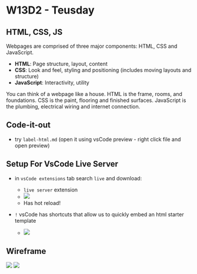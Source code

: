 # W13D2 - Teusday

## HTML, CSS, JS

Webpages are comprised of three major components: HTML, CSS and JavaScript.

* **HTML**: Page structure, layout, content
* **CSS**: Look and feel, styling and positioning (includes moving layouts and structure)
* **JavaScript**: Interactivity, utility

You can think of a webpage like a house. HTML is the frame, rooms, and
foundations. CSS is the paint, flooring and finished surfaces. JavaScript is
the plumbing, electrical wiring and internet connection.

## Code-it-out
- try `label-html.md` (open it using vsCode preview - right click file and open preview)

## Setup For VsCode Live Server
- in `vsCode extensions` tab search `live` and download:
  - `live server` extension 
  - ![](https://i.imgur.com/p6VsA67.png)
  - Has hot reload!

- `!` vsCode has shortcuts that allow us to quickly embed an html starter template
  - ![](https://i.imgur.com/TQrxUKN.png)


## Wireframe
![](https://i.imgur.com/JrEQnBi.png)
![](https://i.imgur.com/9Sj38kZ.png)